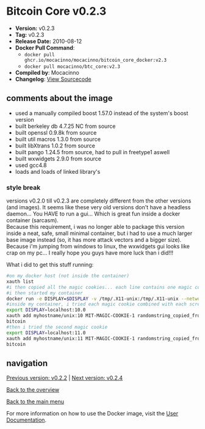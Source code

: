 # Bitcoin Core v0.2.3

- **Version:** v0.2.3
- **Tag:** v0.2.3
- **Release Date:** 2010-08-12
- **Docker Pull Command**:
  - `docker pull ghcr.io/mocacinno/mocacinno/bitcoin_core_docker:v2.3`
  - `docker pull mocacinno/btc_core:v2.3`
- **Compiled by**: Mocacinno
- **Changelog**: [View Sourcecode](https://github.com/bitcoin/bitcoin/tree/v0.2.3)

## comments about the image

- used a manually compiled boost 1.57.0 instead of the system's boost version
- built berkeley db 4.7.25 NC from source
- built openssl 0.9.8k from source
- built util macros 1.3.0 from source
- built libXtrans 1.0.2 from source
- built pango 1.24.5 from source, had to pull in freetype1 aswell
- built wxwidgets 2.9.0 from source
- used gcc4.8
- loads and loads of linked library's

### style break

versions v0.2.0 till v0.2.3 are completely different from the other versions (and images).
It seems like these very old versions don't have a headless daemon... You HAVE to run a gui... Which is great fun inside a docker container (sarcasm).  
Because this requirement, i was no longer able to package this version inside a neat, safe, small minimal container, but i had to use a much larger base image instead (so, it has more attack vectors and a bigger size). Because i'm jumping from windows to linux, the wxwidgets gui looks like crap on my pc... I really hope you guys have more luck than i did!!!

What i did to get this stuff running:

```bash
#on my docker host (not inside the container)
xauth list
#i then copied all the magic cookies... each line contains one magic cookie, corresponding to one screen!!!
#i then started my container
docker run -e DISPLAY=$DISPLAY -v /tmp/.X11-unix:/tmp/.X11-unix --network=host --entrypoint /bin/bash -it mocacinno/btc_core:v2.3
#inside my container, i tried each magic cookie combined with each screen... So for example this was one of my tries:
export DISPLAY=localhost:10.0
xauth add myhostname/unix:10 MIT-MAGIC-COOKIE-1 randomstring_copied_from_first_step
bitcoin
#then i tried the second magic cookie
export DISPLAY=localhost:11.0
xauth add myhostname/unix:11 MIT-MAGIC-COOKIE-1 randomstring_copied_from_first_step
bitcoin
```

## navigation

[Previous version: v0.2.2](./v2.2.md) | [Next version: v0.2.4](./v2.4.md)

[Back to the overview](./Readme.md)

[Back to the main menu](../Readme.md)

For more information on how to use the Docker image, visit the [User Documentation](../userdocs/Readme.md).
